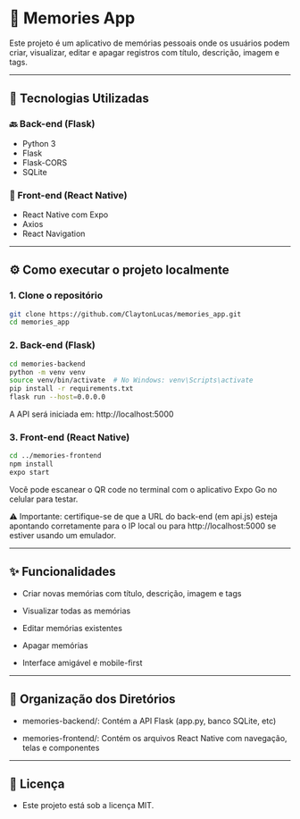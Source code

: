 # 📔 Memories App

Este projeto é um aplicativo de memórias pessoais onde os usuários podem criar, visualizar, editar e apagar registros com título, descrição, imagem e tags.


---

## 🚀 Tecnologias Utilizadas

### 🔙 Back-end (Flask)
- Python 3
- Flask
- Flask-CORS
- SQLite

### 📱 Front-end (React Native)
- React Native com Expo
- Axios
- React Navigation

---

## ⚙️ Como executar o projeto localmente

### 1. Clone o repositório

```bash
git clone https://github.com/ClaytonLucas/memories_app.git
cd memories_app
```

### 2. Back-end (Flask)

```bash
cd memories-backend
python -m venv venv
source venv/bin/activate  # No Windows: venv\Scripts\activate
pip install -r requirements.txt
flask run --host=0.0.0.0
```
A API será iniciada em: http://localhost:5000

### 3. Front-end (React Native)
```bash
cd ../memories-frontend
npm install
expo start
```
Você pode escanear o QR code no terminal com o aplicativo Expo Go no celular para testar.

⚠️ Importante: certifique-se de que a URL do back-end (em api.js) esteja apontando corretamente para o IP local ou para http://localhost:5000 se estiver usando um emulador.

---

## ✨ Funcionalidades
- Criar novas memórias com título, descrição, imagem e tags

- Visualizar todas as memórias

- Editar memórias existentes

- Apagar memórias

- Interface amigável e mobile-first

---

## 📂 Organização dos Diretórios
- memories-backend/: Contém a API Flask (app.py, banco SQLite, etc)

- memories-frontend/: Contém os arquivos React Native com navegação, telas e componentes

---
## 📄 Licença
- Este projeto está sob a licença MIT.



